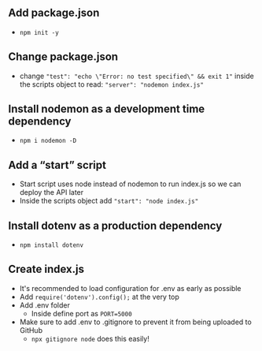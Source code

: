 ## Add package.json
- `npm init -y`

## Change package.json
- change `"test": "echo \"Error: no test specified\" && exit 1"` inside the scripts object to read: `"server": "nodemon index.js"`

## Install nodemon as a development time dependency
- `npm i nodemon -D`

## Add a “start” script 
- Start script uses node instead of nodemon to run index.js so we can deploy the API later
- Inside the scripts object add `"start": "node index.js"`

## Install dotenv as a production dependency
- `npm install dotenv`

## Create index.js
- It's recommended to load configuration for .env as early as possible
- Add `require('dotenv').config();` at the very top
- Add .env folder
    - Inside define port as `PORT=5000`
- Make sure to add .env to .gitignore to prevent it from being uploaded to GitHub
    - `npx gitignore node` does this easily!